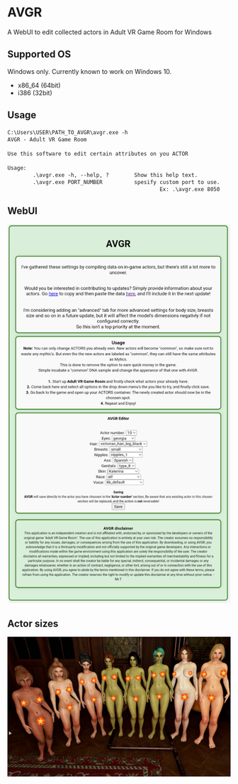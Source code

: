 # AVGR
A WebUI to edit collected actors in Adult VR Game Room for Windows
## Supported OS
Windows only. Currently known to work on Windows 10.
- x86_64 (64bit)
- i386 (32bit)
## Usage
```
C:\Users\USER\PATH_TO_AVGR\avgr.exe -h
AVGR - Adult VR Game Room

Use this software to edit certain attributes on you ACTOR

Usage:
        .\avgr.exe -h, --help, ?        Show this help text.
        .\avgr.exe PORT_NUMBER          spesify custom port to use. 
                                                Ex: .\avgr.exe 8050
```
## WebUI
![](https://raw.githubusercontent.com/ytx64/avgr/main/assets/img/webUI.png)

## Actor sizes
![](https://raw.githubusercontent.com/ytx64/avgr/main/assets/img/actors.PNG)
